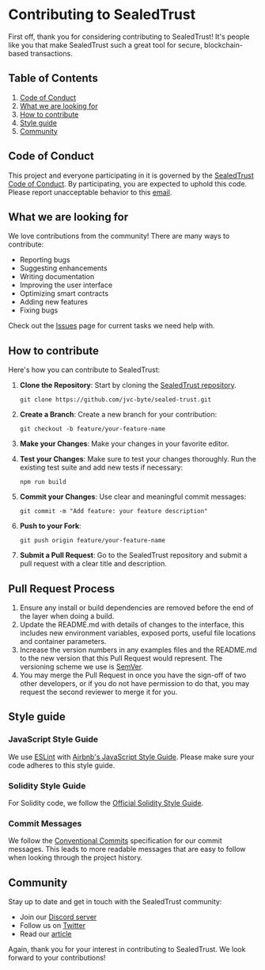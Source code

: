 # Contributing to SealedTrust

First off, thank you for considering contributing to SealedTrust! It's people like you that make SealedTrust such a great tool for secure, blockchain-based transactions.

## Table of Contents
1. [Code of Conduct](#code-of-conduct)
2. [What we are looking for](#what-we-are-looking-for)
3. [How to contribute](#how-to-contribute)
4. [Style guide](#style-guide)
5. [Community](#community)

## Code of Conduct

This project and everyone participating in it is governed by the [SealedTrust Code of Conduct](CODE_OF_CONDUCT.md). By participating, you are expected to uphold this code. Please report unacceptable behavior to this [email](mailto:jvc8463@gmail.com).

## What we are looking for

We love contributions from the community! There are many ways to contribute:

- Reporting bugs
- Suggesting enhancements
- Writing documentation
- Improving the user interface
- Optimizing smart contracts
- Adding new features
- Fixing bugs

Check out the [Issues](https://github.com/jvc-byte/sealed-trust/issues) page for current tasks we need help with.

## How to contribute

Here's how you can contribute to SealedTrust:

1. **Clone the Repository**: Start by cloning the [SealedTrust repository](https://github.com/jvc-byte/sealed-trust). 
   ```
   git clone https://github.com/jvc-byte/sealed-trust.git
   ```

2. **Create a Branch**: Create a new branch for your contribution:
   ```
   git checkout -b feature/your-feature-name
   ```

3. **Make your Changes**: Make your changes in your favorite editor.

4. **Test your Changes**: Make sure to test your changes thoroughly. Run the existing test suite and add new tests if necessary:
   ```
   npm run build
   ```

5. **Commit your Changes**: Use clear and meaningful commit messages:
   ```
   git commit -m "Add feature: your feature description"
   ```

6. **Push to your Fork**:
   ```
   git push origin feature/your-feature-name
   ```

7. **Submit a Pull Request**: Go to the SealedTrust repository and submit a pull request with a clear title and description.

## Pull Request Process

1. Ensure any install or build dependencies are removed before the end of the layer when doing a build.
2. Update the README.md with details of changes to the interface, this includes new environment variables, exposed ports, useful file locations and container parameters.
3. Increase the version numbers in any examples files and the README.md to the new version that this Pull Request would represent. The versioning scheme we use is [SemVer](http://semver.org/).
4. You may merge the Pull Request in once you have the sign-off of two other developers, or if you do not have permission to do that, you may request the second reviewer to merge it for you.

## Style guide

### JavaScript Style Guide

We use [ESLint](https://eslint.org/) with [Airbnb's JavaScript Style Guide](https://github.com/airbnb/javascript). Please make sure your code adheres to this style guide.

### Solidity Style Guide

For Solidity code, we follow the [Official Solidity Style Guide](https://docs.soliditylang.org/en/v0.8.9/style-guide.html).

### Commit Messages

We follow the [Conventional Commits](https://www.conventionalcommits.org/) specification for our commit messages. This leads to more readable messages that are easy to follow when looking through the project history.

## Community

Stay up to date and get in touch with the SealedTrust community:

- Join our [Discord server](https://discord.gg/mATWeHUU)
- Follow us on [Twitter](https://x.com/jvc-byte)
- Read our [article](https://medium.com/@jvc-byte)

Again, thank you for your interest in contributing to SealedTrust. We look forward to your contributions!
